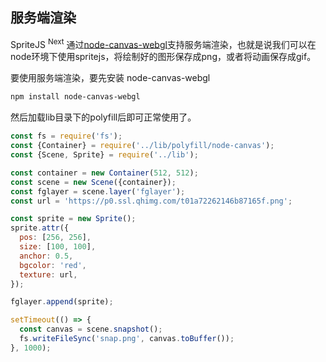 ## 服务端渲染

SpriteJS <sup>Next</sup> 通过[node-canvas-webgl](https://github.com/akira-cn/node-canvas-webgl)支持服务端渲染，也就是说我们可以在node环境下使用spritejs，将绘制好的图形保存成png，或者将动画保存成gif。

要使用服务端渲染，要先安装 node-canvas-webgl

```bash
npm install node-canvas-webgl
```

然后加载lib目录下的polyfill后即可正常使用了。

```js
const fs = require('fs');
const {Container} = require('../lib/polyfill/node-canvas');
const {Scene, Sprite} = require('../lib');

const container = new Container(512, 512);
const scene = new Scene({container});
const fglayer = scene.layer('fglayer');
const url = 'https://p0.ssl.qhimg.com/t01a72262146b87165f.png';

const sprite = new Sprite();
sprite.attr({
  pos: [256, 256],
  size: [100, 100],
  anchor: 0.5,
  bgcolor: 'red',
  texture: url,
});

fglayer.append(sprite);

setTimeout(() => {
  const canvas = scene.snapshot();
  fs.writeFileSync('snap.png', canvas.toBuffer());
}, 1000);
```